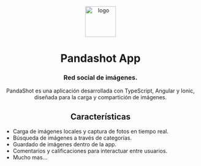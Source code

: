 <div align="center">
  
<img src="https://i.imgur.com/2wAjlkO.png" alt="logo" title="logo" width="80"/>

# Pandashot App

### Red social de imágenes.
PandaShot es una aplicación desarrollada con TypeScript, Angular y Ionic, diseñada para la carga y compartición de imágenes.

## Características

<div align="left">

* Carga de imágenes locales y captura de fotos en tiempo real.
* Búsqueda de imágenes a través de categorías.
* Guardado de imágenes dentro de la app.
* Comentarios y calificaciones para interactuar entre usuarios.
* Mucho mas...

</div>
</div>
